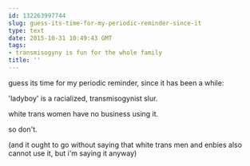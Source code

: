 ```yaml
---
id: 132263997744
slug: guess-its-time-for-my-periodic-reminder-since-it
type: text
date: 2015-10-31 10:49:43 GMT
tags:
- transmisogyny is fun for the whole family
title: ''
---
```

guess its time for my periodic reminder, since it has been a while:

'ladyboy' is a racialized, transmisogynist slur.

white trans women have no business using it.

so don't.

(and it ought to go without saying that white trans men and enbies also cannot use it, but i'm saying it anyway)